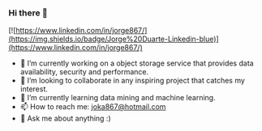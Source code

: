 ### Hi there 👋
[![https://www.linkedin.com/in/jorge867/](https://img.shields.io/badge/Jorge%20Duarte-Linkedin-blue)](https://www.linkedin.com/in/jorge867/)

- 🔭 I’m currently working on a object storage service that provides data availability, security and performance.
- 👯 I’m looking to collaborate in any inspiring project that catches my interest.
- 🌱 I’m currently learning data mining and machine learning.
- 📫 How to reach me: joka867@hotmail.com
- 💬 Ask me about anything :) 
<!--
**jorgermduarte/jorgermduarte** is a ✨ _special_ ✨ repository because its `README.md` (this file) appears on your GitHub profile.

Here are some ideas to get you started:

- 🔭 I’m currently working on ...
- 🌱 I’m currently learning ...
- 👯 I’m looking to collaborate on ...
- 🤔 I’m looking for help with ...
- 💬 Ask me about ...
- 📫 How to reach me: ...
- 😄 Pronouns: ...
- ⚡ Fun fact: ...
-->
